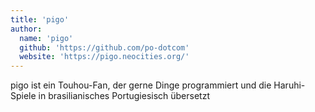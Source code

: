 ```yaml
---
title: 'pigo'
author:
  name: 'pigo'
  github: 'https://github.com/po-dotcom'
  website: 'https://pigo.neocities.org/'
---
```


pigo ist ein Touhou-Fan, der gerne Dinge programmiert und die Haruhi-Spiele in brasilianisches Portugiesisch übersetzt